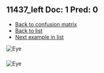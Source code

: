 ## 11437_left Doc: 1 Pred: 0
- [Back to confusion matrix](https://github.com/juliandewit/kaggle_retinopathy/blob/master/matrix.md)
- [Back to list](https://github.com/juliandewit/kaggle_retinopathy/blob/master/lists/10/list.md)
- [Next example in list](https://github.com/juliandewit/kaggle_retinopathy/blob/master/lists/10/11/11443_left.md)

![Eye](https://retinopaty.blob.core.windows.net/size1024/11437_left_1.jpeg)

### 

![Eye]()
